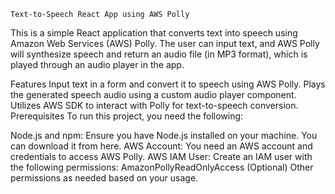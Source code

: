 `Text-to-Speech React App using AWS Polly`

This is a simple React application that converts text into speech using Amazon Web Services (AWS) Polly. The user can input text, and AWS Polly will synthesize speech and return an audio file (in MP3 format), which is played through an audio player in the app.

Features
Input text in a form and convert it to speech using AWS Polly.
Plays the generated speech audio using a custom audio player component.
Utilizes AWS SDK to interact with Polly for text-to-speech conversion.
Prerequisites
To run this project, you need the following:

Node.js and npm: Ensure you have Node.js installed on your machine. You can download it from here.
AWS Account: You need an AWS account and credentials to access AWS Polly.
AWS IAM User: Create an IAM user with the following permissions:
AmazonPollyReadOnlyAccess
(Optional) Other permissions as needed based on your usage.
